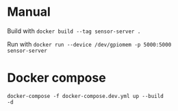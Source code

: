 # Manual
Build with
<code>docker build --tag sensor-server .</code>

Run with
<code>docker run --device /dev/gpiomem -p 5000:5000 sensor-server</code>

# Docker compose
<code>docker-compose -f docker-compose.dev.yml up --build -d</code>
